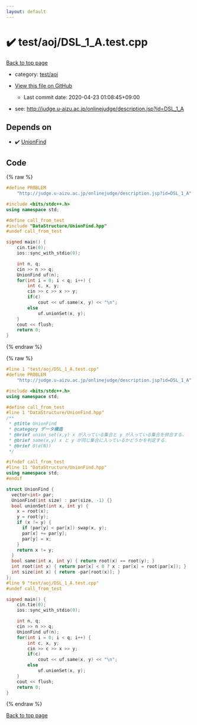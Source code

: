 ```yaml
---
layout: default
---
```


<!-- mathjax config similar to math.stackexchange -->
<script type="text/javascript" async
  src="https://cdnjs.cloudflare.com/ajax/libs/mathjax/2.7.5/MathJax.js?config=TeX-MML-AM_CHTML">
</script>
<script type="text/x-mathjax-config">
  MathJax.Hub.Config({
    TeX: { equationNumbers: { autoNumber: "AMS" }},
    tex2jax: {
      inlineMath: [ ['$','$'] ],
      processEscapes: true
    },
    "HTML-CSS": { matchFontHeight: false },
    displayAlign: "left",
    displayIndent: "2em"
  });
</script>

<script type="text/javascript" src="https://cdnjs.cloudflare.com/ajax/libs/jquery/3.4.1/jquery.min.js"></script>
<script src="https://cdn.jsdelivr.net/npm/jquery-balloon-js@1.1.2/jquery.balloon.min.js" integrity="sha256-ZEYs9VrgAeNuPvs15E39OsyOJaIkXEEt10fzxJ20+2I=" crossorigin="anonymous"></script>
<script type="text/javascript" src="../../../assets/js/copy-button.js"></script>
<link rel="stylesheet" href="../../../assets/css/copy-button.css" />


# :heavy_check_mark: test/aoj/DSL_1_A.test.cpp

<a href="../../../index.html">Back to top page</a>

* category: <a href="../../../index.html#0d0c91c0cca30af9c1c9faef0cf04aa9">test/aoj</a>
* <a href="{{ site.github.repository_url }}/blob/master/test/aoj/DSL_1_A.test.cpp">View this file on GitHub</a>
    - Last commit date: 2020-04-23 01:08:45+09:00


* see: <a href="http://judge.u-aizu.ac.jp/onlinejudge/description.jsp?id=DSL_1_A">http://judge.u-aizu.ac.jp/onlinejudge/description.jsp?id=DSL_1_A</a>


## Depends on

* :heavy_check_mark: <a href="../../../library/DataStructure/UnionFind.hpp.html">UnionFind</a>


## Code

<a id="unbundled"></a>
{% raw %}
```cpp
#define PROBLEM                                                                \
    "http://judge.u-aizu.ac.jp/onlinejudge/description.jsp?id=DSL_1_A"

#include <bits/stdc++.h>
using namespace std;

#define call_from_test
#include "DataStructure/UnionFind.hpp"
#undef call_from_test

signed main() {
    cin.tie(0);
    ios::sync_with_stdio(0);

    int n, q;
    cin >> n >> q;
    UnionFind uf(n);
    for(int i = 0; i < q; i++) {
        int c, x, y;
        cin >> c >> x >> y;
        if(c)
            cout << uf.same(x, y) << "\n";
        else
            uf.unionSet(x, y);
    }
    cout << flush;
    return 0;
}
```
{% endraw %}

<a id="bundled"></a>
{% raw %}
```cpp
#line 1 "test/aoj/DSL_1_A.test.cpp"
#define PROBLEM                                                                \
    "http://judge.u-aizu.ac.jp/onlinejudge/description.jsp?id=DSL_1_A"

#include <bits/stdc++.h>
using namespace std;

#define call_from_test
#line 1 "DataStructure/UnionFind.hpp"
/**
 * @title UnionFind
 * @category データ構造
 * @brief union_set(x,y) x が入っている集合と y が入っている集合を併合する．
 * @brief same(x,y) x と y が同じ集合に入っているかどうかを判定する．
 * @brief O(α(N))
 */

#ifndef call_from_test
#line 11 "DataStructure/UnionFind.hpp"
using namespace std;
#endif

struct UnionFind {
  vector<int> par;
  UnionFind(int size) : par(size, -1) {}
  bool unionSet(int x, int y) {
    x = root(x);
    y = root(y);
    if (x != y) {
      if (par[y] < par[x]) swap(x, y);
      par[x] += par[y];
      par[y] = x;
    }
    return x != y;
  }
  bool same(int x, int y) { return root(x) == root(y); }
  int root(int x) { return par[x] < 0 ? x : par[x] = root(par[x]); }
  int size(int x) { return -par[root(x)]; }
};
#line 9 "test/aoj/DSL_1_A.test.cpp"
#undef call_from_test

signed main() {
    cin.tie(0);
    ios::sync_with_stdio(0);

    int n, q;
    cin >> n >> q;
    UnionFind uf(n);
    for(int i = 0; i < q; i++) {
        int c, x, y;
        cin >> c >> x >> y;
        if(c)
            cout << uf.same(x, y) << "\n";
        else
            uf.unionSet(x, y);
    }
    cout << flush;
    return 0;
}

```
{% endraw %}

<a href="../../../index.html">Back to top page</a>

